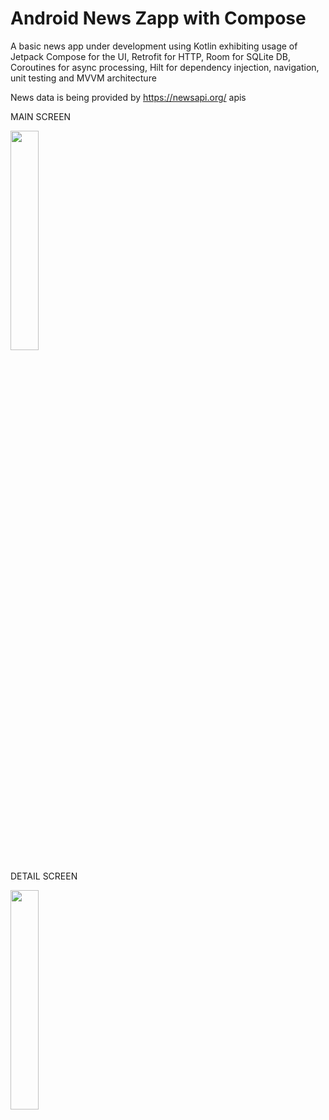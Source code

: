 # Android News Zapp with Compose

A basic news app under development using Kotlin exhibiting usage of Jetpack Compose for the UI, Retrofit for HTTP, Room for SQLite DB, Coroutines for async processing, Hilt for dependency injection, navigation, unit testing and MVVM architecture

News data is being provided by https://newsapi.org/ apis

MAIN SCREEN

<img src='https://github.com/john-uriarte/news_zapp/assets/149405805/afe18374-bd86-4fcf-9636-e30beab28f76' width='30%' height='30%'>

DETAIL SCREEN

<img src='https://github.com/john-uriarte/news_zapp/assets/149405805/e63eb37f-ed20-42d0-b1cf-5c8b2417ce8a' width='30%' height='30%'>
